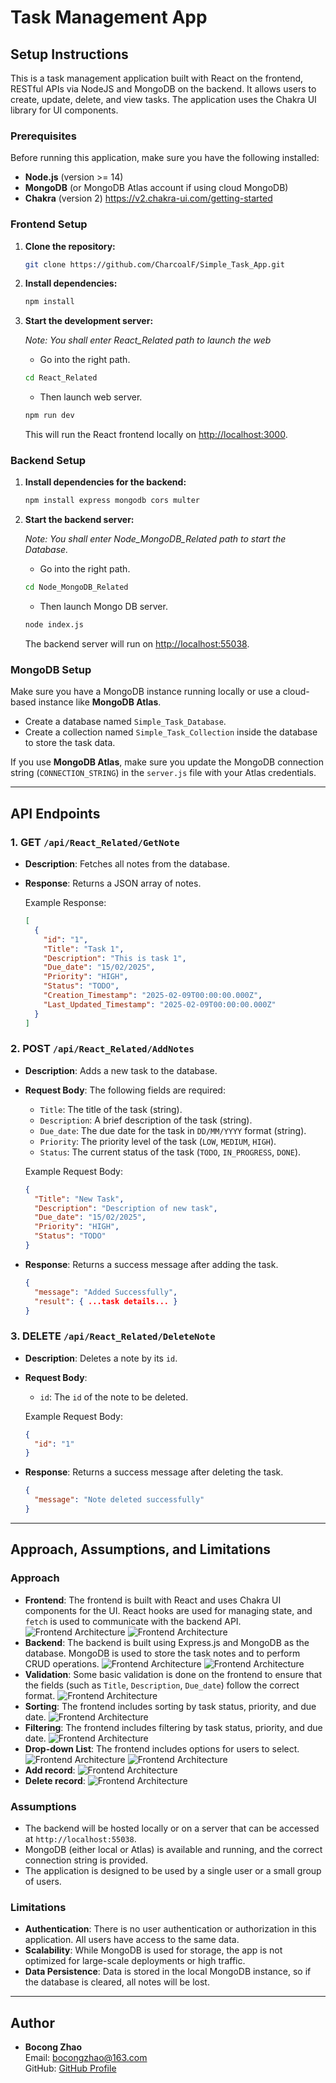 # Task Management App

## Setup Instructions

This is a task management application built with React on the frontend, RESTful APIs via NodeJS and MongoDB on the backend. It allows users to create, update, delete, and view tasks. The application uses the Chakra UI library for UI components.

### Prerequisites

Before running this application, make sure you have the following installed:

- **Node.js** (version >= 14)
- **MongoDB** (or MongoDB Atlas account if using cloud MongoDB)
- **Chakra** (version 2) https://v2.chakra-ui.com/getting-started

### Frontend Setup

1. **Clone the repository:**

   ```bash
   git clone https://github.com/CharcoalF/Simple_Task_App.git
   ```

2. **Install dependencies:**

   ```bash
   npm install
   ```

3. **Start the development server:**

   _Note: You shall enter React_Related path to launch the web_

   - Go into the right path.

   ```bash
   cd React_Related
   ```

   - Then launch web server.

   ```bash
   npm run dev
   ```

   This will run the React frontend locally on [http://localhost:3000](http://localhost:3000).

### Backend Setup

1. **Install dependencies for the backend:**

   ```bash
   npm install express mongodb cors multer
   ```

2. **Start the backend server:**

   _Note: You shall enter Node_MongoDB_Related path to start the Database._

   - Go into the right path.

   ```bash
   cd Node_MongoDB_Related
   ```

   - Then launch Mongo DB server.

   ```bash
   node index.js
   ```

   The backend server will run on [http://localhost:55038](http://localhost:55038).

### MongoDB Setup

Make sure you have a MongoDB instance running locally or use a cloud-based instance like **MongoDB Atlas**.

- Create a database named `Simple_Task_Database`.
- Create a collection named `Simple_Task_Collection` inside the database to store the task data.

If you use **MongoDB Atlas**, make sure you update the MongoDB connection string (`CONNECTION_STRING`) in the `server.js` file with your Atlas credentials.

---

## API Endpoints

### 1. **GET `/api/React_Related/GetNote`**

- **Description**: Fetches all notes from the database.
- **Response**: Returns a JSON array of notes.

  Example Response:

  ```json
  [
    {
      "id": "1",
      "Title": "Task 1",
      "Description": "This is task 1",
      "Due_date": "15/02/2025",
      "Priority": "HIGH",
      "Status": "TODO",
      "Creation_Timestamp": "2025-02-09T00:00:00.000Z",
      "Last_Updated_Timestamp": "2025-02-09T00:00:00.000Z"
    }
  ]
  ```

### 2. **POST `/api/React_Related/AddNotes`**

- **Description**: Adds a new task to the database.
- **Request Body**: The following fields are required:

  - `Title`: The title of the task (string).
  - `Description`: A brief description of the task (string).
  - `Due_date`: The due date for the task in `DD/MM/YYYY` format (string).
  - `Priority`: The priority level of the task (`LOW`, `MEDIUM`, `HIGH`).
  - `Status`: The current status of the task (`TODO`, `IN_PROGRESS`, `DONE`).

  Example Request Body:

  ```json
  {
    "Title": "New Task",
    "Description": "Description of new task",
    "Due_date": "15/02/2025",
    "Priority": "HIGH",
    "Status": "TODO"
  }
  ```

- **Response**: Returns a success message after adding the task.
  ```json
  {
    "message": "Added Successfully",
    "result": { ...task details... }
  }
  ```

### 3. **DELETE `/api/React_Related/DeleteNote`**

- **Description**: Deletes a note by its `id`.
- **Request Body**:

  - `id`: The `id` of the note to be deleted.

  Example Request Body:

  ```json
  {
    "id": "1"
  }
  ```

- **Response**: Returns a success message after deleting the task.
  ```json
  {
    "message": "Note deleted successfully"
  }
  ```

---

## Approach, Assumptions, and Limitations

### Approach

- **Frontend**: The frontend is built with React and uses Chakra UI components for the UI. React hooks are used for managing state, and `fetch` is used to communicate with the backend API.
  ![Frontend Architecture](./img/dark.png)
  ![Frontend Architecture](./img/light.png)
- **Backend**: The backend is built using Express.js and MongoDB as the database. MongoDB is used to store the task notes and to perform CRUD operations.
  ![Frontend Architecture](./img/DB.png)
  ![Frontend Architecture](./img/Back.png)
- **Validation**: Some basic validation is done on the frontend to ensure that the fields (such as `Title`, `Description`, `Due_date`) follow the correct format.
  ![Frontend Architecture](./img/Error_Handling.png)
- **Sorting**: The frontend includes sorting by task status, priority, and due date.
  ![Frontend Architecture](./img/Sort_by.png)
- **Filtering**: The frontend includes filtering by task status, priority, and due date.
  ![Frontend Architecture](./img/Filter_by.png)
- **Drop-down List**: The frontend includes options for users to select.
  ![Frontend Architecture](./img/Drop-down.png)
  ![Frontend Architecture](./img/Drop_down2.png)
- **Add record**:
  ![Frontend Architecture](./img/Add_record.png)
- **Delete record**:
  ![Frontend Architecture](./img/Delete_record.png)

### Assumptions

- The backend will be hosted locally or on a server that can be accessed at `http://localhost:55038`.
- MongoDB (either local or Atlas) is available and running, and the correct connection string is provided.
- The application is designed to be used by a single user or a small group of users.

### Limitations

- **Authentication**: There is no user authentication or authorization in this application. All users have access to the same data.
- **Scalability**: While MongoDB is used for storage, the app is not optimized for large-scale deployments or high traffic.
- **Data Persistence**: Data is stored in the local MongoDB instance, so if the database is cleared, all notes will be lost.

---

## Author

- **Bocong Zhao**  
  Email: bocongzhao@163.com  
  GitHub: [GitHub Profile](https://github.com/CharcoalF)
